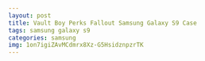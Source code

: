 ```yaml
---
layout: post
title: Vault Boy Perks Fallout Samsung Galaxy S9 Case
tags: samsung galaxy s9
categories: samsung
img: 1on7igiZAvMCdmrx8Xz-G5HsidznpzrTK
---
```

